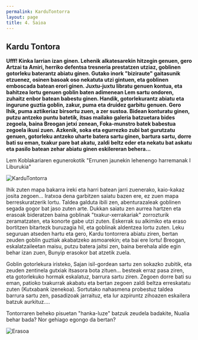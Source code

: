```yaml
---
permalink: KarduTontorra
layout: page
title: 4. Saioa
---
```

## Kardu Tontora

**Ufff! Kinka larrian izan ginen. Lehenik alkatesarekin hitzegin genuen, gero Artzai ta Amiri, herriko defentsa tresneria prestatzen utziaz, goblinen gotorleku baterantz abiatu ginen. Gutako inork "biziraute" gaitasunik etzuenez, osinen basoak oso nekatuta utzi gintuen, eta goblinen emboscada batean erori ginen. Juxtu-juxtu libratu genuen kontua, eta bahitzea lortu genuen goblin baten adimenean Lem sartu ondoren, zuhaitz enbor batean babestu ginen. Handik, gotorlekurantz abiatu eta ingurune guztia goblin, zakur, puma eta druidez garbitu genuen. Gero Ihik, puma aztikeriaz birsortu zuen, a zer sustoa. Bidean konturatu ginen, putzu antzeko puntu batetik, itsas mailako galeria batzuetara bides zegoela, baina Breogan jetxi zenean, Foka-munstro batek babestua zegoela ikusi zuen.** 
**Azkenik, soka eta egurrezko zubi bat gurutzatu genuen, gotorleku antzeko uharte batera sartu ginen, bartura sartu, dorre bati su eman, txakur pare bat akatu, zaldi beltz eder eta nekatu bat askatu eta pasilo batean zehar abiatu ginen eskilereran behera...**

Lem Koblakariaren egunerokotik "Errunen jaunekin lehenengo harremanak I Liburukia"

![KarduTontorra](http://3.bp.blogspot.com/_hzhfVtqeuOY/TIjFVs8uvhI/AAAAAAAAAeo/w7odY78AcHk/s1600/im-thistletop.jpg)

Ihik zuten mapa bakarra ireki eta harri batean jarri zuenerako, kaio-kakaz josita zegoen... Iratxoa dena garbitzen saiatu bazen ere, ez zuen mapa berreskuratzerik lortu. Taldea galduta ibili zen, abenturazaleak goblinen segada gogor bat jaso zuten arte. Dukkan saiatu zen aurrea hartzen eta erasoak bideratzen baina goblinak "txakur-xerrakariak" zorrozturik zeramatzaten, eta konorte gabe utzi zuten. Eskerrak su alkimiko eta eraso bortitzen bitartezk buruzagia hil, eta goblinak aldentzea lortu zuten. 
Leku seguruan atseden hartu eta gero, Kardu tontorrera abiatu ziren, bertan zeuden goblin guztiak akabatzeko asmoarekin; eta bai ere lortu! 
Breogan, eskalatzaileetan maisu, putzu batera jaitsi zen, baina berehala alde egin behar izan zuen, Bunyip erasokor bat atzetik zuela. 

Goblin gotorlekura iristeko, Sajan isil-gordean sartu zen sokazko zubitik, eta zeuden zentinela gutxiak itsasora bota zituen... besteak erraz pasa ziren, eta gotorlekuko hormak eskalatuz, barrura sartu ziren. Zegoen dorre bati su eman, patioko txakurrak akabatu eta bertan zegoen zaldi beltza erreskatatu zuten (Kutxabank izenekoa). Sortutako nahasmena probestuz taldea barrura sartu zen, pasadizoak jarraituz, eta lur azpiruntz zihoazen eskailera batzuk aurkituz.... 

Tontorraren beheko pisuetan "hanka-luze" batzuk zeudela badakite, Nualia behar bada? Nor gehiago egongo da bertan? 

![Erasoa](https://pathfinderwiki.com/w/images/thumb/5/57/Thistletop_bridge_fight.jpg/455px-Thistletop_bridge_fight.jpg?20101111200026)

